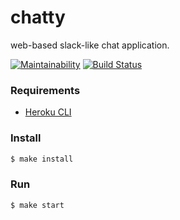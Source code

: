 # chatty

web-based slack-like chat application.

[![Maintainability](https://api.codeclimate.com/v1/badges/dad667874c06326ce10d/maintainability)](https://codeclimate.com/github/adenisovgit/chatty/maintainability)
[![Build Status](https://travis-ci.org/adenisovgit/chatty.svg?branch=master)](https://travis-ci.org/adenisovgit/chatty)


### Requirements

* [Heroku CLI](https://devcenter.heroku.com/articles/heroku-cli)

### Install

```sh
$ make install
```

### Run

```sh
$ make start
```
